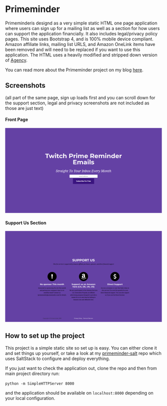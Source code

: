 Primeminder
===========

Primeminderis designd as a very simple static HTML one page application
where users can sign up for a mailing list as well as a section for how users
can support the application financially. It also includes
legal/privacy policy pages. This site uses Bootstrap 4, and is 100%
mobile device compliant. Amazon affiliate links, mailing list URLS, and Amazon
OneLink items have been removed and will need to be replaced if you want to
use this application. The HTML uses a heavily modified and stripped down
version of [Agency](https://startbootstrap.com/template-overviews/agency/).

You can read more about the Primeminder project on my blog
[here](https://hungryadmin.com/primeminder-post-mortem.html).

Screenshots
-----------

(all part of the same page, sign up loads first and you can scroll
down for the support section, legal and privacy screenshots are not included
as those are just text)

#### Front Page

![alt text](https://raw.githubusercontent.com/gravyboat/primeminder/master/preview_images/primeminder_sign_up.PNG "Front Page")

#### Support Us Section

![alt text](https://raw.githubusercontent.com/gravyboat/primeminder/master/preview_images/primeminder_support.PNG "Support Us")

How to set up the project
-------------------------

This project is a simple static site so set up is easy. You can either clone
it and set things up yourself, or take a look at my
[primeminder-salt](https://github.com/gravyboat/primeminder-salt) repo which
uses SaltStack to configure and deploy everything.

If you just want to check the application out, clone the repo and then from
main project directory run:

`python -m SimpleHTTPServer 8000`

and the application should be available on `localhost:8000` depending on your
local configuration.
